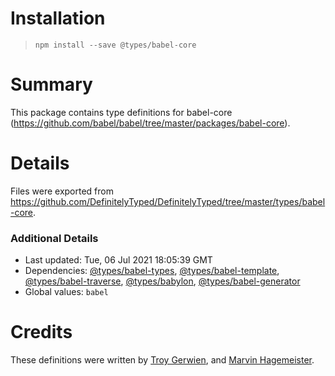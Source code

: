 # Installation
> `npm install --save @types/babel-core`

# Summary
This package contains type definitions for babel-core (https://github.com/babel/babel/tree/master/packages/babel-core).

# Details
Files were exported from https://github.com/DefinitelyTyped/DefinitelyTyped/tree/master/types/babel-core.

### Additional Details
 * Last updated: Tue, 06 Jul 2021 18:05:39 GMT
 * Dependencies: [@types/babel-types](https://npmjs.com/package/@types/babel-types), [@types/babel-template](https://npmjs.com/package/@types/babel-template), [@types/babel-traverse](https://npmjs.com/package/@types/babel-traverse), [@types/babylon](https://npmjs.com/package/@types/babylon), [@types/babel-generator](https://npmjs.com/package/@types/babel-generator)
 * Global values: `babel`

# Credits
These definitions were written by [Troy Gerwien](https://github.com/yortus), and [Marvin Hagemeister](https://github.com/marvinhagemeister).
